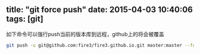 title: "git force push"
date: 2015-04-03 10:40:06
tags: [git]
---

如下命令可以强行push当前的版本库到远程，github上的将会被覆盖

``` sh
git push -u git@github.com:fire3/fire3.github.io.git master:master --force
```
